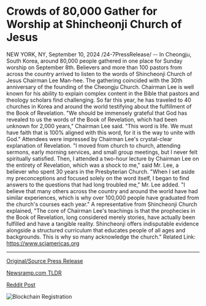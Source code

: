 # Crowds of 80,000 Gather for Worship at Shincheonji Church of Jesus

NEW YORK, NY, September 10, 2024 /24-7PressRelease/ -- In Cheongju, South Korea, around 80,000 people gathered in one place for Sunday worship on September 8th. Believers and more than 100 pastors from across the country arrived to listen to the words of Shincheonji Church of Jesus Chairman Lee Man-hee. The gathering coincided with the 30th anniversary of the founding of the Cheongju Church.  Chairman Lee is well known for his ability to explain complex content in the Bible that pastors and theology scholars find challenging. So far this year, he has traveled to 40 churches in Korea and around the world testifying about the fulfillment of the Book of Revelation.  "We should be immensely grateful that God has revealed to us the words of the Book of Revelation, which had been unknown for 2,000 years," Chairman Lee said. "This word is life. We must have faith that is 100% aligned with this word, for it is the way to unite with God."  Attendees were impressed by Chairman Lee's crystal-clear explanation of Revelation.  "I moved from church to church, attending sermons, early morning services, and small group meetings, but I never felt spiritually satisfied. Then, I attended a two-hour lecture by Chairman Lee on the entirety of Revelation, which was a shock to me," said Mr. Lee, a believer who spent 30 years in the Presbyterian Church.  "When I set aside my preconceptions and focused solely on the word itself, I began to find answers to the questions that had long troubled me," Mr. Lee added. "I believe that many others across the country and around the world have had similar experiences, which is why over 100,000 people have graduated from the church's courses each year."  A representative from Shincheonji Church explained, "The core of Chairman Lee's teachings is that the prophecies in the Book of Revelation, long considered merely stories, have actually been fulfilled and have a tangible reality. Shincheonji offers indisputable evidence alongside a structured curriculum that educates people of all ages and backgrounds. This is why so many acknowledge the church."  Related Link: https://www.scjamericas.org 

---

[Original/Source Press Release](https://www.24-7pressrelease.com/press-release/514162/crowds-of-80000-gather-for-worship-at-shincheonji-church-of-jesus)
                    

[Newsramp.com TLDR](None) 



[Reddit Post](https://www.reddit.com/r/newsramp/comments/1fdc2mu/shincheonji_church_chairman_lee_manhee_impresses/) 



![Blockchain Registration](https://cdn.newsramp.app/24-7PressRelease/qrcode/249/10/lunaKipU.webp)